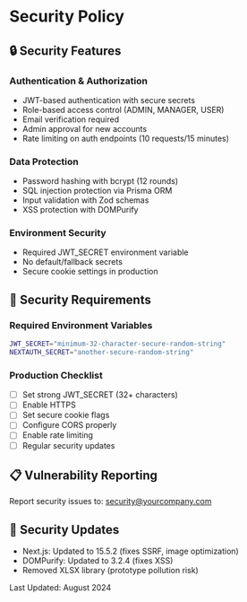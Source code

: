 # Security Policy

## 🔒 Security Features

### Authentication & Authorization
- JWT-based authentication with secure secrets
- Role-based access control (ADMIN, MANAGER, USER)
- Email verification required
- Admin approval for new accounts
- Rate limiting on auth endpoints (10 requests/15 minutes)

### Data Protection
- Password hashing with bcrypt (12 rounds)
- SQL injection protection via Prisma ORM
- Input validation with Zod schemas
- XSS protection with DOMPurify

### Environment Security
- Required JWT_SECRET environment variable
- No default/fallback secrets
- Secure cookie settings in production

## 🚨 Security Requirements

### Required Environment Variables
```bash
JWT_SECRET="minimum-32-character-secure-random-string"
NEXTAUTH_SECRET="another-secure-random-string"
```

### Production Checklist
- [ ] Set strong JWT_SECRET (32+ characters)
- [ ] Enable HTTPS
- [ ] Set secure cookie flags
- [ ] Configure CORS properly
- [ ] Enable rate limiting
- [ ] Regular security updates

## 📋 Vulnerability Reporting

Report security issues to: security@yourcompany.com

## 🔄 Security Updates

- Next.js: Updated to 15.5.2 (fixes SSRF, image optimization)
- DOMPurify: Updated to 3.2.4 (fixes XSS)
- Removed XLSX library (prototype pollution risk)

Last Updated: August 2024